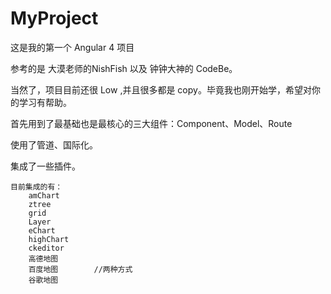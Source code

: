 # MyProject

这是我的第一个 Angular 4 项目

参考的是 大漠老师的NishFish 以及 钟钟大神的 CodeBe。

当然了，项目目前还很 Low ,并且很多都是 copy。毕竟我也刚开始学，希望对你的学习有帮助。

首先用到了最基础也是最核心的三大组件：Component、Model、Route

使用了管道、国际化。

集成了一些插件。

```
目前集成的有：
	amChart
	ztree
	grid
	Layer
	eChart
	highChart
	ckeditor
	高德地图
	百度地图        //两种方式
	谷歌地图
```
